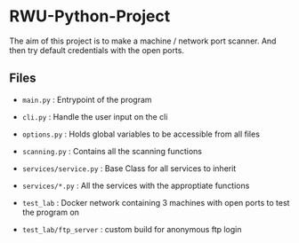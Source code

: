 # RWU-Python-Project

The aim of this project is to make a machine / network port scanner. And then try default credentials with the open ports.

## Files

- `main.py` : Entrypoint of the program
- `cli.py` : Handle the user input on the cli
- `options.py` : Holds global variables to be accessible from all files
- `scanning.py` : Contains all the scanning functions
- `services/service.py` : Base Class for all services to inherit
- `services/*.py` : All the services with the approptiate functions

- `test_lab` : Docker network containing 3 machines with open ports to test the program on
- `test_lab/ftp_server` : custom build for anonymous ftp login

